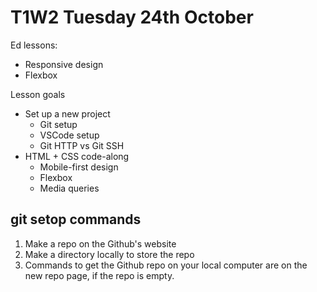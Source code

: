# T1W2 Tuesday 24th October

Ed lessons:

- Responsive design
- Flexbox

Lesson goals

- Set up a new project
    - Git setup
    - VSCode setup
    - Git HTTP vs Git SSH
- HTML + CSS code-along
    - Mobile-first design
    - Flexbox
    - Media queries

## git setop commands

1. Make a repo on the Github's website
2. Make a directory locally to store the repo
3. Commands to get the Github repo on your local computer are on the new repo page, if the repo is empty.